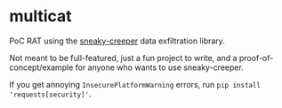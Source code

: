# multicat

PoC RAT using the [sneaky-creeper](https://github.com/DakotaNelson/sneaky-creeper/) data exfiltration library.

Not meant to be full-featured, just a fun project to write, and a proof-of-concept/example for anyone who wants to use sneaky-creeper.

If you get annoying `InsecurePlatformWarning` errors, run `pip install 'requests[security]'`.
